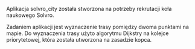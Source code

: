 ﻿Aplikacja solvro_city została stworzona na potrzeby rekrutacji koła naukowego Solvro.

Zadaniem aplikacji jest wyznaczenie trasy pomiędzy dwoma punktami na mapie. 
Do wyznaczenia trasy użyto algorytmu Dijkstry na kolejce priorytetowej, która została utworzona na zasadzie kopca.

